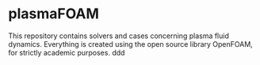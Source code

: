 # plasmaFOAM

This repository contains solvers and cases concerning plasma fluid dynamics. Everything is created using the open source library OpenFOAM, for strictly academic purposes. ddd
